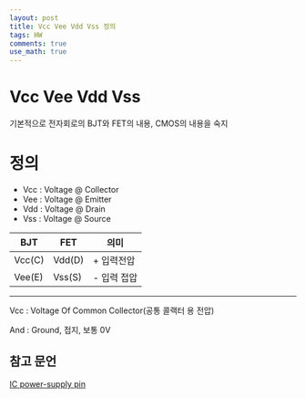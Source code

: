 ```yaml
---
layout: post
title: Vcc Vee Vdd Vss 정의
tags: HW
comments: true
use_math: true
---
```


# Vcc Vee Vdd Vss

기본적으로 전자회로의 BJT와 FET의 내용, CMOS의 내용을 숙지



# 정의

- Vcc : Voltage @ Collector 
- Vee : Voltage @ Emitter
- Vdd : Voltage @ Drain
- Vss : Voltage @ Source



| BJT    | FET    | 의미        |
| ------ | ------ | ----------- |
| Vcc(C) | Vdd(D) | + 입력전압  |
| Vee(E) | Vss(S) | - 입력 접압 |



----

Vcc : Voltage Of Common Collector(공통 콜랙터 용 전압)

And : Ground, 접지, 보통 0V



## 참고 문언

[IC power-supply pin](https://en.wikipedia.org/wiki/IC_power-supply_pin)